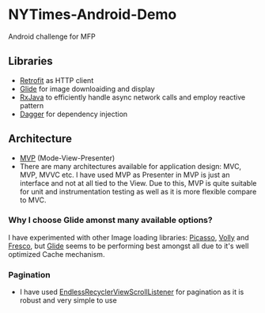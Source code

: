 # NYTimes-Android-Demo
Android challenge for MFP

## Libraries
  - [Retrofit](https://square.github.io/retrofit/) as HTTP client
  - [Glide](https://github.com/bumptech/glide) for image downloaiding and display
  - [RxJava](https://github.com/ReactiveX/RxJava) to efficiently handle async network calls and employ reactive pattern
  - [Dagger](https://google.github.io/dagger/) for dependency injection
 
## Architecture
  - [MVP](https://en.wikipedia.org/wiki/Model%E2%80%93view%E2%80%93presenter) (Mode-View-Presenter)
  - There are many architectures available for application design: MVC, MVP, MVVC etc. I have used MVP as Presenter in MVP is 
    just an interface and not at all tied to the View. Due to this, MVP is quite suitable for unit and instrumentation testing 
    as well as it is more flexible compare to MVC.

### Why I choose Glide amonst many available options?
I have experimented with other Image loading libraries: [Picasso](http://square.github.io/picasso/), [Volly](https://github.com/google/volley) and [Fresco](https://github.com/facebook/fresco), but [Glide](https://github.com/bumptech/glide) seems to be performing best amongst all due to it's well optimized Cache mechanism.

### Pagination
  - I have used [EndlessRecyclerViewScrollListener](https://gist.github.com/nesquena/d09dc68ff07e845cc622) for pagination as
    it is robust and very simple to use

